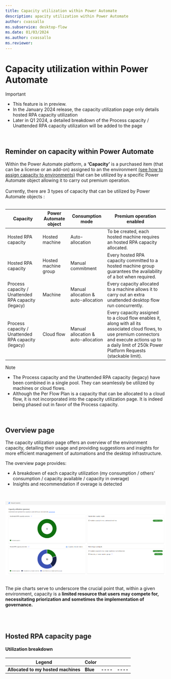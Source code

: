 ```yaml
---
title: Capacity utilization within Power Automate
description: apacity utilization within Power Automate
author: cvassallo
ms.subservice: desktop-flow
ms.date: 01/03/2024
ms.author: cvassallo
ms.reviewer: 
---
```


# Capacity utilization within Power Automate

> [!IMPORTANT]
> - This feature is in preview.
> - In the January 2024 release, the capacity utilization page only details hosted RPA capacity utilization
> - Later in Q1 2024, a detailed breakdown of the Process capacity / Unattended RPA capacity utilization will be added to the page

<br/>

## Reminder on capacity within Power Automate

Within the Power Automate platform, a <b>‘Capacity’</b> is a purchased item (that can be a license or an add-on) assigned to an the environment [(see how to assign capacity to environments)](https://learn.microsoft.com/power-platform/admin/capacity-add-on#allocate-or-change-capacity-in-an-environment) that can be utilized by a specific Power Automate object allowing it to carry out premium operation. 
<br/><br/>
Currently, there are 3 types of capacity that can be utilized by Power Automate objects :
<br/><br/>

|Capacity|Power Automate object|Consumption mode|Premium operation enabled|
|----|--------------------|----|----|
|Hosted RPA capacity|Hosted machine|Auto-allocation|To be created, each hosted machine requires an hosted RPA capacity allocated.|
|Hosted RPA capacity|Hosted machine group|Manual commitment|Every hosted RPA capacity committed to a hosted machine group guarantees the availability of a bot when required.|
|Process capacity / Unattended RPA capacity (legacy)|Machine|Manual allocation & auto-allocation|Every capacity allocated to a machine allows it to carry out an extra unattended desktop flow run concurrently.|
|Process capacity / Unattended RPA capacity (legacy)|Cloud flow|Manual allocation & auto-allocation|Every capacity assigned to a cloud flow enables it, along with all its associated cloud flows, to use premium connectors and execute actions up to a daily limit of 250k Power Platform Requests (stackable limit).|



> [!NOTE]
> - The Process capacity and the Unattended RPA capacity (legacy) have been combined in a single pool. They can seamlessly be utilized by machines or cloud flows.
> - Although the Per Flow Plan is a capacity that can be allocated to a cloud flow, it is not incorporated into the capacity utilization page. It is indeed being phased out in favor of the Process capacity.

<br/>

## Overview page
The capacity utilization page offers an overview of the environment capacity, detailing their usage and providing suggestions and insights for more efficient management of automations and the desktop infrastructure.

The overview page provides:
- A breakdown of each capacity utilization (my consumption / others' consumption / capacity available / capacity in overage)
- Insights and recommendation if overage is detected

<br/>

![Screenshot of a selector's dialog.](media/capacity-utilization/capacity-utilization-MVP-overview.png)
<br/><br/>

The pie charts serve to underscore the crucial point that, within a given environment, capacity is a <b>limited resource that users may compete for<b/>, necessitating priorization and sometimes the implementation of governance.<br/><br/>

<br/>

## Hosted RPA capacity page

#### Utilization breakdown 
|Legend|Color|||
|----|--------------------|----|----|
|Allocated to my hosted machines|Blue|----|----|




